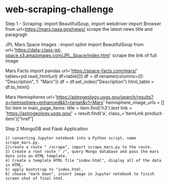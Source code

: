 # web-scraping-challenge
Step 1 - Scraping:
     import BeautifulSoup,
     import webdriver
     import Browser
     from url=https://mars.nasa.gov/news/ 
     scrape the latest news title and paragragh

JPL Mars Space Images : 
    import splint
    import BeautifulSoup
    from url='https://data-class-jpl-space.s3.amazonaws.com/JPL_Space/index.html'
    scrape the link of full image

Mars Facts
    import pandas
    url='https://space-facts.com/mars/'
    tables=pd.read_html(url)
    df=table[0]
    df = df.rename(columns={0: "Description", 1: "Mars"})
    df = df.set_index("Description")
    html_table = df.to_html()

Mars Hemispheres
    url='https://astrogeology.usgs.gov/search/results?q=hemisphere+enhanced&k1=target&v1=Mars'
    hemisphere_image_urls  = []
    for item in main_page_items:
    title = item.find('h3').text
    link = 'https://astrogeology.usgs.gov/' + result.find('a', class_='itemLink product-item')["href"]


Step 2 MongoDB and Flask Application

    1) converting Jupyter notebook into a Python script, name scrape_mars.py.
    2)create a route " /scrape", import scrape_mars.py to the route.
    3) Create a root route " /", query Mongo database and pass the mars data into an HTML template.
    4) Create a template HTML file "index.html", display all of the data in HTML.
    5) apply bootstrap to "index.html.
    6) choose "mark down", insert image in Jupyter notebook to finish screen shot of final html.
